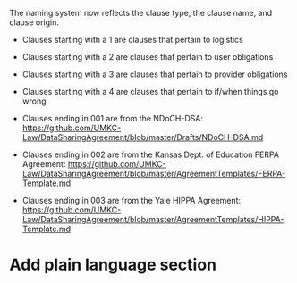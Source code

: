 The naming system now reflects the clause type, the clause name, and clause origin.

- Clauses starting with a 1 are clauses that pertain to logistics

- Clauses starting with a 2 are clauses that pertain to user obligations

- Clauses starting with a 3 are clauses that pertain to provider obligations

- Clauses starting with a 4 are clauses that pertain to if/when things go wrong

- Clauses ending in 001 are from the NDoCH-DSA:
https://github.com/UMKC-Law/DataSharingAgreement/blob/master/Drafts/NDoCH-DSA.md


- Clauses ending in 002 are from the Kansas Dept. of Education FERPA Agreement:
https://github.com/UMKC-Law/DataSharingAgreement/blob/master/AgreementTemplates/FERPA-Template.md

- Clauses ending in 003 are from the Yale HIPPA Agreement:
https://github.com/UMKC-Law/DataSharingAgreement/blob/master/AgreementTemplates/HIPPA-Template.md



# Add plain language section
